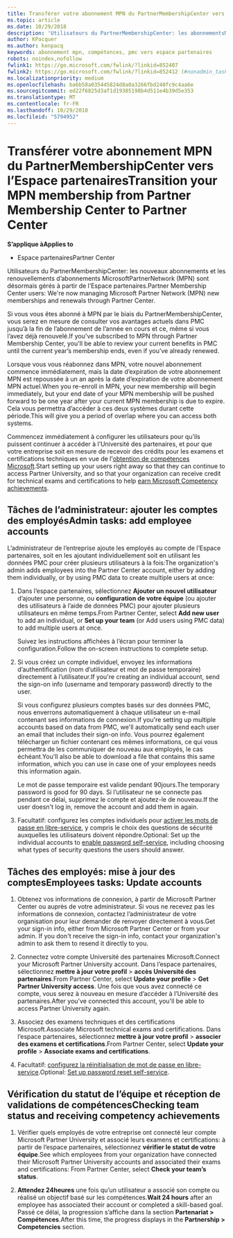 ```yaml
---
title: Transférer votre abonnement MPN du PartnerMembershipCenter vers l’Espace partenaires
ms.topic: article
ms.date: 10/29/2018
description: 'Utilisateurs du PartnerMembershipCenter: les abonnementsMPN sont désormais gérés à partir de l’Espace partenaires. Voici ce que vous devez faire.'
author: KPacquer
ms.author: kenpacq
keywords: abonnement mpn, compétences, pmc vers espace partenaires
robots: noindex,nofollow
fwlink1: https://go.microsoft.com/fwlink/?linkid=852407
fwlink2: https://go.microsoft.com/fwlink/?linkid=852412 (#nonadmin_tasks)
ms.localizationpriority: medium
ms.openlocfilehash: ba6b58a035445824d8a0a3266fbd240fc9c4aa6e
ms.sourcegitcommit: ed22f6825d3af1d19385198b4d511e4b39d5e353
ms.translationtype: MT
ms.contentlocale: fr-FR
ms.lasthandoff: 10/29/2018
ms.locfileid: "5794952"
---
```

# <a name="transition-your-mpn-membership-from-partner-membership-center-to-partner-center"></a><span data-ttu-id="c224a-105">Transférer votre abonnement MPN du PartnerMembershipCenter vers l’Espace partenaires</span><span class="sxs-lookup"><span data-stu-id="c224a-105">Transition your MPN membership from Partner Membership Center to Partner Center</span></span>

**<span data-ttu-id="c224a-106">S’applique à</span><span class="sxs-lookup"><span data-stu-id="c224a-106">Applies to</span></span>**
-  <span data-ttu-id="c224a-107">Espace partenaires</span><span class="sxs-lookup"><span data-stu-id="c224a-107">Partner Center</span></span>

<span data-ttu-id="c224a-108">Utilisateurs du PartnerMembershipCenter: les nouveaux abonnements et les renouvellements d’abonnements MicrosoftPartnerNetwork (MPN) sont désormais gérés à partir de l’Espace partenaires.</span><span class="sxs-lookup"><span data-stu-id="c224a-108">Partner Membership Center users: We're now managing Microsoft Partner Network (MPN) new memberships and renewals through Partner Center.</span></span>  

<span data-ttu-id="c224a-109">Si vous vous êtes abonné à MPN par le biais du PartnerMembershipCenter, vous serez en mesure de consulter vos avantages actuels dans PMC jusqu’à la fin de l’abonnement de l’année en cours et ce, même si vous l’avez déjà renouvelé.</span><span class="sxs-lookup"><span data-stu-id="c224a-109">If you've subscribed to MPN through Partner Membership Center, you'll be able to review your current benefits in PMC until the current year’s membership ends, even if you’ve already renewed.</span></span> 

<span data-ttu-id="c224a-110">Lorsque vous vous réabonnez dans MPN, votre nouvel abonnement commence immédiatement, mais la date d’expiration de votre abonnement MPN est repoussée à un an après la date d’expiration de votre abonnement MPN actuel.</span><span class="sxs-lookup"><span data-stu-id="c224a-110">When you re-enroll in MPN, your new membership will begin immediately, but your end date of your MPN membership will be pushed forward to be one year after your current MPN membership is due to expire.</span></span> <span data-ttu-id="c224a-111">Cela vous permettra d’accéder à ces deux systèmes durant cette période.</span><span class="sxs-lookup"><span data-stu-id="c224a-111">This will give you a period of overlap where you can access both systems.</span></span>

<span data-ttu-id="c224a-112">Commencez immédiatement à configurer les utilisateurs pour qu’ils puissent continuer à accéder à l’Université des partenaires, et pour que votre entreprise soit en mesure de recevoir des crédits pour les examens et certifications techniques en vue de lֹ’[obtention de compétences Microsoft](competencies.md).</span><span class="sxs-lookup"><span data-stu-id="c224a-112">Start setting up your users right away so that they can continue to access Partner University, and so that your organization can receive credit for technical exams and certifications to help [earn Microsoft Competency achievements](competencies.md).</span></span> 

## <a name="admin-tasks-add-employee-accounts"></a><span data-ttu-id="c224a-113">Tâches de l’administrateur: ajouter les comptes des employés</span><span class="sxs-lookup"><span data-stu-id="c224a-113">Admin tasks: add employee accounts</span></span>

<span data-ttu-id="c224a-114">L’administrateur de l’entreprise ajoute les employés au compte de l’Espace partenaires, soit en les ajoutant individuellement soit en utilisant les données PMC pour créer plusieurs utilisateurs à la fois:</span><span class="sxs-lookup"><span data-stu-id="c224a-114">The organization's admin adds employees into the Partner Center account, either by adding them individually, or by using PMC data to create multiple users at once:</span></span>

1.  <span data-ttu-id="c224a-115">Dans l’espace partenaires, sélectionnez **Ajouter un nouvel utilisateur** d’ajouter une personne, ou **configuration de votre équipe** (ou ajouter des utilisateurs à l’aide de données PMC) pour ajouter plusieurs utilisateurs en même temps.</span><span class="sxs-lookup"><span data-stu-id="c224a-115">From Partner Center, select **Add new user** to add an individual, or **Set up your team** (or Add users using PMC data) to add multiple users at once.</span></span>
    
    <span data-ttu-id="c224a-116">Suivez les instructions affichées à l’écran pour terminer la configuration.</span><span class="sxs-lookup"><span data-stu-id="c224a-116">Follow the on-screen instructions to complete setup.</span></span>

2.  <span data-ttu-id="c224a-117">Si vous créez un compte individuel, envoyez les informations d’authentification (nom d’utilisateur et mot de passe temporaire) directement à l’utilisateur.</span><span class="sxs-lookup"><span data-stu-id="c224a-117">If you're creating an individual account, send the sign-on info (username and temporary password) directly to the user.</span></span>

    <span data-ttu-id="c224a-118">Si vous configurez plusieurs comptes basés sur des données PMC, nous enverrons automatiquement à chaque utilisateur un e-mail contenant ses informations de connexion.</span><span class="sxs-lookup"><span data-stu-id="c224a-118">If you're setting up multiple accounts based on data from PMC, we'll automatically send each user an email that includes their sign-on info.</span></span> <span data-ttu-id="c224a-119">Vous pourrez également télécharger un fichier contenant ces mêmes informations, ce qui vous permettra de les communiquer de nouveau aux employés, le cas échéant.</span><span class="sxs-lookup"><span data-stu-id="c224a-119">You'll also be able to download a file that contains this same information, which you can use in case one of your employees needs this information again.</span></span>

    <span data-ttu-id="c224a-120">Le mot de passe temporaire est valide pendant 90jours.</span><span class="sxs-lookup"><span data-stu-id="c224a-120">The temporary password is good for 90 days.</span></span> <span data-ttu-id="c224a-121">Si l’utilisateur ne se connecte pas pendant ce délai, supprimez le compte et ajoutez-le de nouveau.</span><span class="sxs-lookup"><span data-stu-id="c224a-121">If the user doesn't log in, remove the account and add them in again.</span></span>

3.  <span data-ttu-id="c224a-122">Facultatif: configurez les comptes individuels pour [activer les mots de passe en libre-service](https://docs.microsoft.com/azure/active-directory/active-directory-passwords-getting-started), y compris le choix des questions de sécurité auxquelles les utilisateurs doivent répondre.</span><span class="sxs-lookup"><span data-stu-id="c224a-122">Optional: Set up the individual accounts to [enable password self-service](https://docs.microsoft.com/azure/active-directory/active-directory-passwords-getting-started), including choosing what types of security questions the users should answer.</span></span> 

## <a href="" id="nonadmin_tasks"></a> <span data-ttu-id="c224a-123">Tâches des employés: mise à jour des comptes</span><span class="sxs-lookup"><span data-stu-id="c224a-123">Employees tasks: Update accounts</span></span>

1.  <span data-ttu-id="c224a-124">Obtenez vos informations de connexion, à partir de Microsoft Partner Center ou auprès de votre administrateur. Si vous ne recevez pas les informations de connexion, contactez l’administrateur de votre organisation pour leur demander de renvoyer directement à vous.</span><span class="sxs-lookup"><span data-stu-id="c224a-124">Get your sign-in info, either from Microsoft Partner Center or from your admin. If you don't receive the sign-in info, contact your organization's admin to ask them to resend it directly to you.</span></span> 

2.  <span data-ttu-id="c224a-125">Connectez votre compte Université des partenaires Microsoft.</span><span class="sxs-lookup"><span data-stu-id="c224a-125">Connect your Microsoft Partner University account.</span></span> <span data-ttu-id="c224a-126">Dans l’espace partenaires, sélectionnez **mettre à jour votre profil** > **accès Université des partenaires**.</span><span class="sxs-lookup"><span data-stu-id="c224a-126">From Partner Center, select **Update your profile** > **Get Partner University access**.</span></span>  <span data-ttu-id="c224a-127">Une fois que vous avez connecté ce compte, vous serez à nouveau en mesure d’accéder à l’Université des partenaires.</span><span class="sxs-lookup"><span data-stu-id="c224a-127">After you've connected this account, you'll be able to access Partner University again.</span></span>

3.  <span data-ttu-id="c224a-128">Associez des examens techniques et des certifications Microsoft.</span><span class="sxs-lookup"><span data-stu-id="c224a-128">Associate Microsoft technical exams and certifications.</span></span> <span data-ttu-id="c224a-129">Dans l’espace partenaires, sélectionnez **mettre à jour votre profil** > **associer des examens et certifications**.</span><span class="sxs-lookup"><span data-stu-id="c224a-129">From Partner Center, select **Update your profile** > **Associate exams and certifications**.</span></span> 

4.  <span data-ttu-id="c224a-130">Facultatif: [configurez la réinitialisation de mot de passe en libre-service](https://docs.microsoft.com/en-us/azure/active-directory/active-directory-passwords-update-your-own-password).</span><span class="sxs-lookup"><span data-stu-id="c224a-130">Optional: [Set up password reset self-service](https://docs.microsoft.com/en-us/azure/active-directory/active-directory-passwords-update-your-own-password).</span></span>

## <a name="checking-team-status-and-receiving-competency-achievements"></a><span data-ttu-id="c224a-131">Vérification du statut de l’équipe et réception de validations de compétences</span><span class="sxs-lookup"><span data-stu-id="c224a-131">Checking team status and receiving competency achievements</span></span>

1.  <span data-ttu-id="c224a-132">Vérifier quels employés de votre entreprise ont connecté leur compte Microsoft Partner University et associé leurs examens et certifications: à partir de l’espace partenaires, sélectionnez **vérifier le statut de votre équipe**.</span><span class="sxs-lookup"><span data-stu-id="c224a-132">See which employees from your organization have connected their Microsoft Partner University accounts and associated their exams and certifications: From Partner Center, select **Check your team’s status**.</span></span>

2.  <span data-ttu-id="c224a-133">**Attendez 24heures** une fois qu’un utilisateur a associé son compte ou réalisé un objectif basé sur les compétences.</span><span class="sxs-lookup"><span data-stu-id="c224a-133">**Wait 24 hours** after an employee has associated their account or completed a skill-based goal.</span></span> <span data-ttu-id="c224a-134">Passé ce délai, la progression s’affiche dans la section **Partenariat > Compétences**.</span><span class="sxs-lookup"><span data-stu-id="c224a-134">After this time, the progress displays in the  **Partnership > Competencies** section.</span></span>
